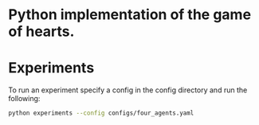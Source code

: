 # Python implementation of the game of hearts.

# Experiments
To run an experiment specify a config in the config directory and run the following:
```bash
python experiments --config configs/four_agents.yaml
```

